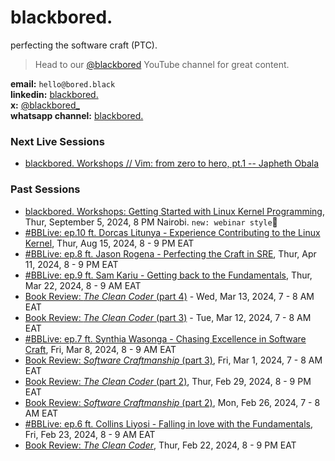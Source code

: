 # blackbored.

perfecting the software craft (PTC).

> Head to our [@blackbored](https://youtube.com/@blackbored) YouTube channel for great content.

**email:** `hello@bored.black` <br/>
**linkedin:** [blackbored.](https://www.linkedin.com/company/blackbored/) <br/>
**x:** [@blackbored_](https://x.com/blackbored_) <br/>
**whatsapp channel:** [blackbored.](https://whatsapp.com/channel/0029VaQb4mj4tRrs0ldS240T)

### Next Live Sessions
* [blackbored. Workshops // Vim: from zero to hero, pt.1 -- Japheth Obala](https://www.youtube.com/watch?v=FI4tmsp327k)

### Past Sessions
* [blackbored. Workshops: Getting Started with Linux Kernel Programming](https://streamyard.com/watch/DHk25PmkiMrT), Thur, September 5, 2024, 8 PM Nairobi. `new: webinar style`🎉
* [#BBLive: ep.10 ft. Dorcas Litunya - Experience Contributing to the Linux Kernel](https://www.youtube.com/watch?v=U6jCun5vIOg), Thur, Aug 15, 2024, 8 - 9 PM EAT
* [#BBLive: ep.8 ft. Jason Rogena - Perfecting the Craft in SRE](https://www.youtube.com/watch?v=WpG_07JLxGM), Thur, Apr 11, 2024, 8 - 9 PM EAT
* [#BBLive: ep.9 ft. Sam Kariu - Getting back to the Fundamentals](https://www.youtube.com/watch?v=aGGLMnmvB2s), Thur, Mar 22, 2024, 8 - 9 AM EAT
* [Book Review: _The Clean Coder_ (part 4)](https://www.youtube.com/watch?v=Iq_aSpIZUTY) - Wed, Mar 13, 2024, 7 - 8 AM EAT
* [Book Review: _The Clean Coder_ (part 3)](https://www.youtube.com/watch?v=BAr3AquWRkw) - Tue, Mar 12, 2024, 7 - 8 AM EAT
* [#BBLive: ep.7 ft. Synthia Wasonga - Chasing Excellence in Software Craft](https://www.youtube.com/watch?v=4XfKJ7Bbhmo), Fri, Mar 8, 2024, 8 - 9 AM EAT
* [Book Review: _Software Craftmanship_ (part 3)](https://www.youtube.com/watch?v=3fD1A6VcQxc), Fri, Mar 1, 2024, 7 - 8 AM EAT
* [Book Review: _The Clean Coder_ (part 2)](https://www.youtube.com/watch?v=N4MhRhoGCgs), Thur, Feb 29, 2024, 8 - 9 PM EAT
* [Book Review: _Software Craftmanship_ (part 2)](https://www.youtube.com/watch?v=x5VA3cEB7gM), Mon, Feb 26, 2024, 7 - 8 AM EAT
* [#BBLive: ep.6 ft. Collins Liyosi - Falling in love with the Fundamentals](https://www.youtube.com/watch?v=4tQ4tLdr3xM), Fri, Feb 23, 2024, 8 - 9 AM EAT
* [Book Review: _The Clean Coder_](https://www.youtube.com/watch?v=vh0Z-8F1fGM), Thur, Feb 22, 2024, 8 - 9 PM EAT

